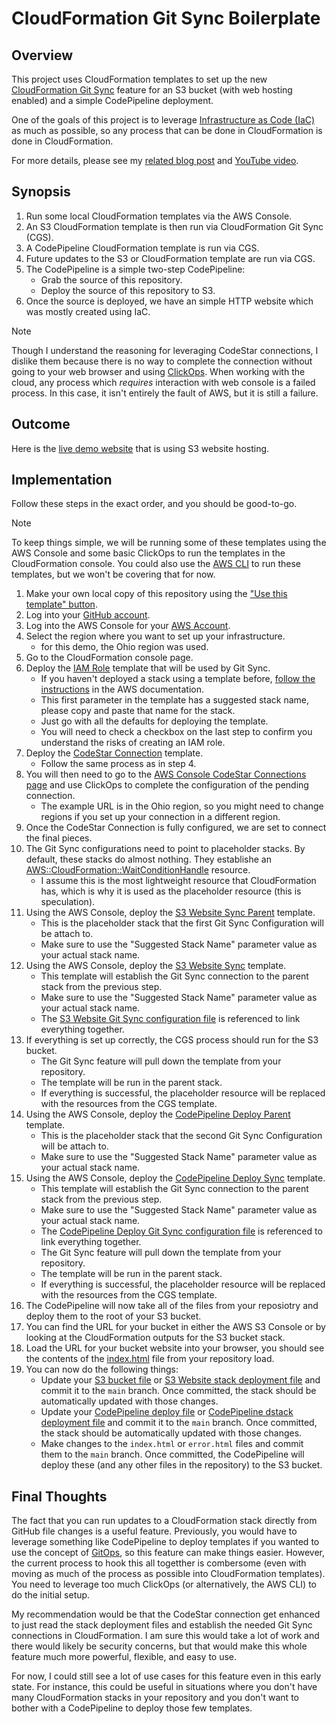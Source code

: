 # CloudFormation Git Sync Boilerplate

## Overview

This project uses CloudFormation templates to set up the new [CloudFormation Git Sync](https://docs.aws.amazon.com/AWSCloudFormation/latest/UserGuide/git-sync-concepts-terms.html?icmpid=docs_console_unmapped#git-sync-terms-depoyment-file) feature for an S3 bucket (with web hosting enabled) and a simple CodePipeline deployment.

One of the goals of this project is to leverage [Infrastructure as Code (IaC)](https://en.wikipedia.org/wiki/Infrastructure_as_code) as much as possible, so any process that can be done in CloudFormation is done in CloudFormation.

For more details, please see my [related blog post](https://nealgamradt.com/posts/2024/02/aws-cloudformation-git-sync/index.html) and [YouTube video](https://youtu.be/u9xsfUCoFS8?si=eZT-oxPOnuSKf49b&t=0).

## Synopsis

1. Run some local CloudFormation templates via the AWS Console.
2. An S3 CloudFormation template is then run via CloudFormation Git Sync (CGS).
3. A CodePipeline CloudFormation template is run via CGS.
4. Future updates to the S3 or CloudFormation template are run via CGS.
5. The CodePipeline is a simple two-step CodePipeline:
    - Grab the source of this repository.
    - Deploy the source of this repository to S3.
6. Once the source is deployed, we have an simple HTTP website which was mostly created using IaC.

> [!NOTE]
> Though I understand the reasoning for leveraging CodeStar connections, I dislike them because there is no way to complete the connection without going to your web browser and using [ClickOps](https://docs.cloudposse.com/glossary/clickops/). When working with the cloud, any process which _requires_ interaction with web console is a failed process.  In this case, it isn't entirely the fault of AWS, but it is still a failure.

## Outcome

Here is the [live demo website](http://ngamradt-demo-website-us-east-2.s3-website.us-east-2.amazonaws.com) that is using S3 website hosting.

## Implementation

Follow these steps in the exact order, and you should be good-to-go.

> [!NOTE]
> To keep things simple, we will be running some of these templates using the AWS Console and some basic ClickOps to run the templates in the CloudFormation console.  You could also use the [AWS CLI](https://aws.amazon.com/cli/) to run these templates, but we won't be covering that for now.

1. Make your own local copy of this repository using the ["Use this template" button](https://docs.github.com/en/repositories/creating-and-managing-repositories/creating-a-repository-from-a-template).
2. Log into your [GitHub account](https://github.com).
3. Log into the AWS Console for your [AWS Account](https://aws.amazon.com). 
4. Select the region where you want to set up your infrastructure.
    - for this demo, the Ohio region was used.
5. Go to the CloudFormation console page.
6. Deploy the [IAM Role](website/iac/cfn/iam/role/git-sync.yaml) template that will be used by Git Sync.
    - If you haven't deployed a stack using a template before, [follow the instructions](https://docs.aws.amazon.com/AWSCloudFormation/latest/UserGuide/cfn-console-create-stack.html) in the AWS documentation.
    - This first parameter in the template has a suggested stack name, please copy and paste that name for the stack.
    - Just go with all the defaults for deploying the template.
    - You will need to check a checkbox on the last step to confirm you understand the risks of creating an IAM role.
7. Deploy the [CodeStar Connection](website/iac/cfn/codestar/connection.yaml) template.
    - Follow the same process as in step 4.
8. You will then need to go to the [AWS Console CodeStar Connections page](https://us-east-2.console.aws.amazon.com/codesuite/settings/connections?region=us-east-2&connections-meta=eyJmIjp7InRleHQiOiIifSwicyI6e30sIm4iOjIwLCJpIjowfQ) and use ClickOps to complete the configuration of the pending connection.
    - The example URL is in the Ohio region, so you might need to change regions if you set up your connection in a different region.
9. Once the CodeStar Connection is fully configured, we are set to connect the final pieces.
10. The Git Sync configurations need to point to placeholder stacks.  By default, these stacks do almost nothing.  They establishe an [AWS::CloudFormation::WaitConditionHandle](https://docs.aws.amazon.com/AWSCloudFormation/latest/UserGuide/aws-resource-cloudformation-waitconditionhandle.html) resource.
    - I assume this is the most lightweight resource that CloudFormation has, which is why it is used as the placeholder resource (this is speculation).
11. Using the AWS Console, deploy the [S3 Website Sync Parent](website/iac/cfn/codestar/parent/s3-website-git-sync.yaml) template.
    - This is the placeholder stack that the first Git Sync Configuration will be attach to.
    - Make sure to use the "Suggested Stack Name" parameter value as your actual stack name.
12. Using the AWS Console, deploy the [S3 Website Sync](website/iac/cfn/codestar/sync-configuration/s3-website.yaml) template.
    - This template will establish the Git Sync connection to the parent stack from the previous step.
    - Make sure to use the "Suggested Stack Name" parameter value as your actual stack name.
    - The [S3 Website Git Sync configuration file](website/deployment/s3/website.yaml) is referenced to link everything together.
13. If everything is set up correctly, the CGS process should run for the S3 bucket.
    - The Git Sync feature will pull down the template from your repository.
    - The template will be run in the parent stack.
    - If everything is successful, the placeholder resource will be replaced with the resources from the CGS template.
14. Using the AWS Console, deploy the [CodePipeline Deploy Parent](website/iac/cfn/codestar/parent/codepipeline-deploy-git-sync.yaml) template.
    - This is the placeholder stack that the second Git Sync Configuration will be attach to.
    - Make sure to use the "Suggested Stack Name" parameter value as your actual stack name.
15. Using the AWS Console, deploy the [CodePipeline Deploy Sync](website/iac/cfn/codestar/sync-configuration/codepipeline-deploy.yaml) template.
    - This template will establish the Git Sync connection to the parent stack from the previous step.
    - Make sure to use the "Suggested Stack Name" parameter value as your actual stack name.
    - The [CodePipeline Deploy Git Sync configuration file](website/deployment/codepipeline/deploy.yaml) is referenced to link everything together.
    - The Git Sync feature will pull down the template from your repository.
    - The template will be run in the parent stack.
    - If everything is successful, the placeholder resource will be replaced with the resources from the CGS template.
17. The CodePipeline will now take all of the files from your reposiotry and deploy them to the root of your S3 bucket.
18. You can find the URL for your bucket in either the AWS S3 Console or by looking at the CloudFormation outputs for the S3 bucket stack.
19. Load the URL for your bucket website into your browser, you should see the contents of the [index.html](index.html) file from your repository load.
20. You can now do the following things:
    - Update your [S3 bucket file](website/iac/cfn/s3/website.yaml) or [S3 Website stack deployment file](website/deployment/s3/website.yaml) and commit it to the `main` branch.  Once committed, the stack should be automatically updated with those changes.
    - Update your [CodePipeline deploy file](website/deployment/codepipeline/deploy.yaml) or [CodePipeline dstack deployment file](website/deployment/codepipeline/deploy.yaml) and commit it to the `main` branch.  Once committed, the stack should be automatically updated with those changes.
    - Make changes to the `index.html` or `error.html` files and commit them to the `main` branch.  Once committed, the CodePipeline will deploy these (and any other files in the repository) to the S3 bucket.

## Final Thoughts

The fact that you can run updates to a CloudFormation stack directly from GitHub file changes is a useful feature.  Previously, you would have to leverage something like CodePipeline to deploy templates if you wanted to use the concept of [GitOps](https://en.wikipedia.org/wiki/DevOps#GitOps), so this feature can make things easier.  However, the current process to hook this all togetther is combersome (even with moving as much of the process as possible into CloudFormation templates).  You need to leverage too much ClickOps (or alternatively, the AWS CLI) to do the initial setup.

My recommendation would be that the CodeStar connection get enhanced to just read the stack deployment files and establish the needed Git Sync connections in CloudFormation.  I am sure this would take a lot of work and there would likely be security concerns, but that would make this whole feature much more powerful, flexible, and easy to use.

For now, I could still see a lot of use cases for this feature even in this early state.  For instance, this could be useful in situations where you don't have many CloudFormation stacks in your repository and you don't want to bother with a CodePipeline to deploy those few templates.


